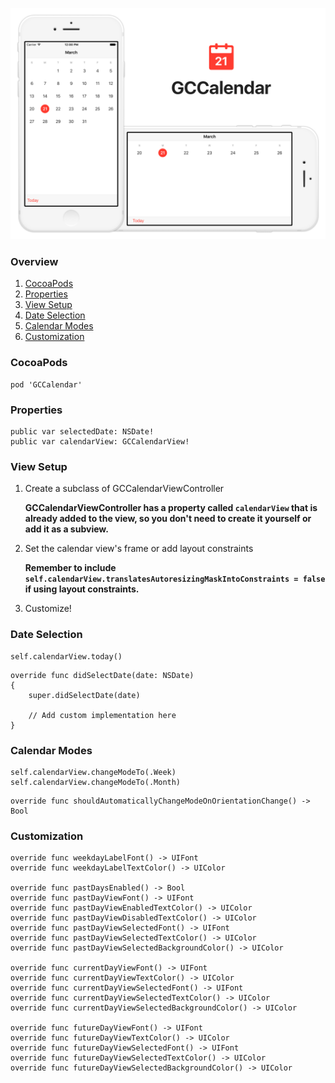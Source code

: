 ![banner](Screenshots/Banner.png)

### Overview

1. [CocoaPods](https://github.com/graycampbell/GCCalendar#cocoapods)
2. [Properties](https://github.com/graycampbell/GCCalendar#properties)
3. [View Setup](https://github.com/graycampbell/GCCalendar#view-setup)
4. [Date Selection](https://github.com/graycampbell/GCCalendar#date-selection)
5. [Calendar Modes](https://github.com/graycampbell/GCCalendar#calendar-modes)
6. [Customization](https://github.com/graycampbell/GCCalendar#customization)

### CocoaPods

```
pod 'GCCalendar'
```

### Properties

```
public var selectedDate: NSDate!
public var calendarView: GCCalendarView!
```

### View Setup

1. Create a subclass of GCCalendarViewController

   **GCCalendarViewController has a property called `calendarView` that is already added to the view, so you don't need to create it yourself or add it as a subview.**

2. Set the calendar view's frame or add layout constraints

   **Remember to include `self.calendarView.translatesAutoresizingMaskIntoConstraints = false` if using layout constraints.**

3. Customize!

### Date Selection

```
self.calendarView.today()
```

```
override func didSelectDate(date: NSDate)
{
    super.didSelectDate(date)

    // Add custom implementation here
}
```

### Calendar Modes

```
self.calendarView.changeModeTo(.Week)
self.calendarView.changeModeTo(.Month)
```

```
override func shouldAutomaticallyChangeModeOnOrientationChange() -> Bool
```

### Customization

```
override func weekdayLabelFont() -> UIFont
override func weekdayLabelTextColor() -> UIColor

override func pastDaysEnabled() -> Bool
override func pastDayViewFont() -> UIFont
override func pastDayViewEnabledTextColor() -> UIColor
override func pastDayViewDisabledTextColor() -> UIColor
override func pastDayViewSelectedFont() -> UIFont
override func pastDayViewSelectedTextColor() -> UIColor
override func pastDayViewSelectedBackgroundColor() -> UIColor

override func currentDayViewFont() -> UIFont
override func currentDayViewTextColor() -> UIColor
override func currentDayViewSelectedFont() -> UIFont
override func currentDayViewSelectedTextColor() -> UIColor
override func currentDayViewSelectedBackgroundColor() -> UIColor

override func futureDayViewFont() -> UIFont
override func futureDayViewTextColor() -> UIColor
override func futureDayViewSelectedFont() -> UIFont
override func futureDayViewSelectedTextColor() -> UIColor
override func futureDayViewSelectedBackgroundColor() -> UIColor
```
